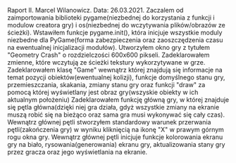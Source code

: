 Raport II. Marcel Wilanowicz. Data: 26.03.2021.
Zaczalem od zaimportowania biblioteki pygame(niezbednej do korzystania z funkcji i modulow creatora gry) i os(niezbednej do wczytywania plików/obrazów ze ścieżki).
Wstawiłem funkcje pygame.init(), która inicjuje wszystkie moduly niezbedne dla PyGame(forma zabezpieczenia oraz zaoszczędzenia czasu na ewentualnej inicjalizacji modułów).
Utworzyłem okno gry z tytułem "Geometry Crash" o rozdzielczości 600x600 pikseli.
Zadeklarowałem zmienne, które wczytują ze ścieżki tekstury wykorzytywane w grze.
Zadeklarowałem klasę "Game" wewnątrz której znajdują się informacje na temat pozycji obiektów(ewentualnej kolizji), funkcje domyślnego stanu gry, przemieszczania, skakania, zmiany stanu gry oraz funkcji "draw" za pomocą której wyświetlany jest obraz gry(wszyskie obiekty w ich aktualnym położeniu)
Zadeklarowałem funkcję główną gry, w której znajduje się pętla główna(dzięki niej gra działa, gdyż wszystkie zmiany na ekranie muszą robić się na bieżąco oraz sama gra musi wykonywać się cały czas).
Wewnątrz głównej pętli stworzyłem standardowy warunek przerwania pętli(zakończenia gry) w wyniku kliknięcią na ikonę "X" w prawym górnym rogu okna gry.
Wewnątrz głównej pętli inicjuje funkcje kolorowania ekranu gry na biało, rysowania(generowania) ekranu gry, aktualizowania stany gry przez gracza oraz jego wyświetlania na ekranie.
